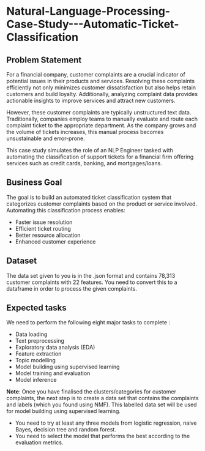 # Natural-Language-Processing-Case-Study---Automatic-Ticket-Classification

## Problem Statement
For a financial company, customer complaints are a crucial indicator of potential issues in their products and services. Resolving these complaints efficiently not only minimizes customer dissatisfaction but also helps retain customers and build loyalty. Additionally, analyzing complaint data provides actionable insights to improve services and attract new customers.

However, these customer complaints are typically unstructured text data. Traditionally, companies employ teams to manually evaluate and route each complaint ticket to the appropriate department. As the company grows and the volume of tickets increases, this manual process becomes unsustainable and error-prone.

This case study simulates the role of an NLP Engineer tasked with automating the classification of support tickets for a financial firm offering services such as credit cards, banking, and mortgages/loans.

## Business Goal
The goal is to build an automated ticket classification system that categorizes customer complaints based on the product or service involved. Automating this classification process enables:

* Faster issue resolution
* Efficient ticket routing
* Better resource allocation
* Enhanced customer experience

## Dataset

The data set given to you is in the .json format and contains 78,313 customer complaints with 22 features. You need to convert this to a dataframe in order to process the given complaints.

## Expected tasks
We need to perform the following eight major tasks to complete :

* Data loading
* Text preprocessing
* Exploratory data analysis (EDA)
* Feature extraction
* Topic modelling 
* Model building using supervised learning
* Model training and evaluation
* Model inference



**Note**: Once you have finalised the clusters/categories for customer complaints, the next step is to create a data set that contains the complaints and labels (which you found using NMF). This labelled data set will be used for model building using supervised learning. 

* You need to try at least any three models from logistic regression, naive Bayes, decision tree and random forest. 
* You need to select the model that performs the best according to the evaluation metrics.
